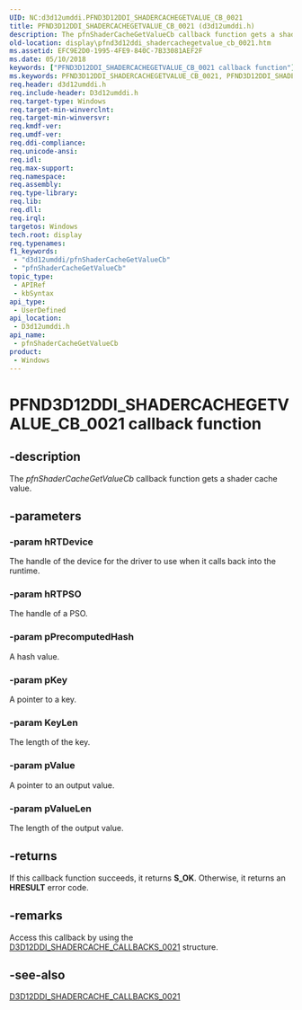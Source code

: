 ```yaml
---
UID: NC:d3d12umddi.PFND3D12DDI_SHADERCACHEGETVALUE_CB_0021
title: PFND3D12DDI_SHADERCACHEGETVALUE_CB_0021 (d3d12umddi.h)
description: The pfnShaderCacheGetValueCb callback function gets a shader cache value.
old-location: display\pfnd3d12ddi_shadercachegetvalue_cb_0021.htm
ms.assetid: EFC9E2D0-1995-4FE9-840C-7B33081AEF2F
ms.date: 05/10/2018
keywords: ["PFND3D12DDI_SHADERCACHEGETVALUE_CB_0021 callback function"]
ms.keywords: PFND3D12DDI_SHADERCACHEGETVALUE_CB_0021, PFND3D12DDI_SHADERCACHEGETVALUE_CB_0021 callback, d3d12umddi/pfnShaderCacheGetValueCb, display.pfnd3d12ddi_shadercachegetvalue_cb_0021, pfnShaderCacheGetValueCb, pfnShaderCacheGetValueCb callback function [Display Devices]
req.header: d3d12umddi.h
req.include-header: D3d12umddi.h
req.target-type: Windows
req.target-min-winverclnt: 
req.target-min-winversvr: 
req.kmdf-ver: 
req.umdf-ver: 
req.ddi-compliance: 
req.unicode-ansi: 
req.idl: 
req.max-support: 
req.namespace: 
req.assembly: 
req.type-library: 
req.lib: 
req.dll: 
req.irql: 
targetos: Windows
tech.root: display
req.typenames: 
f1_keywords:
 - "d3d12umddi/pfnShaderCacheGetValueCb"
 - "pfnShaderCacheGetValueCb"
topic_type:
 - APIRef
 - kbSyntax
api_type:
 - UserDefined
api_location:
 - D3d12umddi.h
api_name:
 - pfnShaderCacheGetValueCb
product:
 - Windows
---
```


# PFND3D12DDI_SHADERCACHEGETVALUE_CB_0021 callback function

## -description

The <i>pfnShaderCacheGetValueCb</i> callback function gets a shader cache value.

## -parameters

### -param hRTDevice

The handle of the device for the driver to use when it calls back into the runtime.

### -param hRTPSO

The handle of a PSO.

### -param pPrecomputedHash

A hash value.

### -param pKey

A pointer to a key.

### -param KeyLen

The length of the key.

### -param pValue

A pointer to an output value.

### -param pValueLen

The length of the output value.

## -returns

If this callback function succeeds, it returns **S_OK**. Otherwise, it returns an <b xmlns:loc="http://microsoft.com/wdcml/l10n">HRESULT</b> error code.

## -remarks

Access this callback by using the <a href="https://docs.microsoft.com/windows-hardware/drivers/ddi/d3d12umddi/ns-d3d12umddi-d3d12ddi_shadercache_callbacks_0021">D3D12DDI_SHADERCACHE_CALLBACKS_0021</a> structure.

## -see-also

<a href="https://docs.microsoft.com/windows-hardware/drivers/ddi/d3d12umddi/ns-d3d12umddi-d3d12ddi_shadercache_callbacks_0021">D3D12DDI_SHADERCACHE_CALLBACKS_0021</a>

